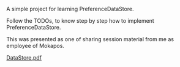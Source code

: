 A simple project for learning PreferenceDataStore.

Follow the TODOs, to know step by step how to implement PreferenceDataStore. 

This was presented as one of sharing session material from me as employee of Mokapos.

[DataStore.pdf](DataStore.pdf)